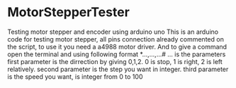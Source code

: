 # MotorStepperTester
Testing motor stepper and encoder using arduino uno 
This is an arduino code for testing motor stepper, all pins connection already commented on the script, to use it you need a a4988 motor driver. And to give a command open the terminal and using following format
*...,...,...#
... is the parameters
first parameter is the dirrection by giving 0,1,2. 0 is stop, 1 is right, 2 is left relatively.
second parameter is the step you want in integer.
third parameter is the speed you want, is integer from 0 to 100
